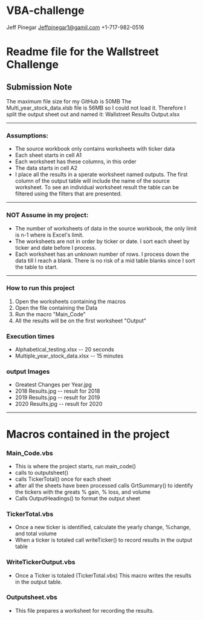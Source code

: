 # VBA-challenge

Jeff Pinegar
Jeffpinegar1@gamil.com
+1-717-982-0516

# Readme file for the Wallstreet Challenge

## Submission Note
The maximum file size for my GitHub is 50MB
The Multi_year_stock_data.xlsb file is 56MB so I could not load it.
Therefore I split the output sheet out and named it: Wallstreet Results Output.xlsx 

_____________________________________________
### Assumptions:
* The source workbook only contains worksheets with ticker data
* Each sheet starts in cell A1
* Each worksheet has these columns, in this order <ticker> <date> <open> <high> <low> <close> <vol>
* The data starts in cell A2
* I place all the results in a sperate worksheet named outputs.  The first column of the output table will include the name of the source worksheet.   To see an individual worksheet result the table can be filtered using the filters that are presented.

_____________________________________________
### NOT Assume in my project:
* The number of worksheets of data in the source workbook, the only limit is n-1 where is Excel's limit.
* The worksheets are not in order by ticker or date. I sort each sheet by ticker and date before I process.
* Each worksheet has an unknown number of rows.  I process down the data till I reach a blank.  There is no risk of a mid table blanks since I sort the table to start.

_____________________________________________
### How to run this project
1.  Open the worksheets containing the macros
2.  Open the file containing the Data
3.  Run the macro "Main_Code"
4.  All the results will be on the first worksheet "Output"

### Execution times
*   Alphabetical_testing.xlsx -- 20 seconds
*   Multiple_year_stock_data.xlsx -- 15 minutes

### output Images
*  Greatest Changes per Year.jpg
*  2018 Results.jpg -- result for 2018
*  2019 Results.jpg -- result for 2019
*  2020 Results.jpg -- result for 2020

____________________________________________
# Macros contained in the project
### Main_Code.vbs
* This is where the project starts, run main_code()
* calls to outputsheet()
* calls TickerTotal() once for each sheet 
* after all the sheets have been processed calls GrtSummary() to identify the tickers with the greats % gain, % loss, and volume
* Calls OutputHeadings() to format the output sheet

### TickerTotal.vbs 
* Once a new ticker is identified, calculate the yearly change, %change, and total volume
* When a ticker is totaled call writeTicker() to record results in the output table

### WriteTickerOutput.vbs
* Once a Ticker is totaled (TickerTotal.vbs) This macro writes the results in the output table.

### Outputsheet.vbs
* This file prepares a worksheet for recording the results.

